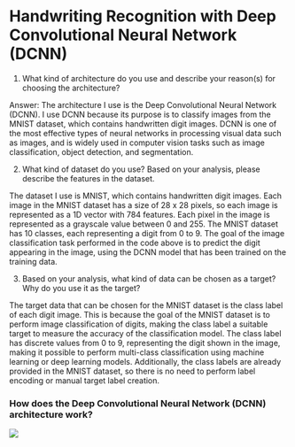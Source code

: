 # Handwriting Recognition with Deep Convolutional Neural Network (DCNN)

1. What kind of architecture do you use and describe your reason(s) for choosing the architecture?

Answer: 
The architecture I use is the Deep Convolutional Neural Network (DCNN). I use DCNN because its purpose is to classify images from the MNIST dataset, which contains handwritten digit images. DCNN is one of the most effective types of neural networks in processing visual data such as images, and is widely used in computer vision tasks such as image classification, object detection, and segmentation.

2. What kind of dataset do you use? Based on your analysis, please describe the features in the dataset.

The dataset I use is MNIST, which contains handwritten digit images. Each image in the MNIST dataset has a size of 28 x 28 pixels, so each image is represented as a 1D vector with 784 features. Each pixel in the image is represented as a grayscale value between 0 and 255.
The MNIST dataset has 10 classes, each representing a digit from 0 to 9. The goal of the image classification task performed in the code above is to predict the digit appearing in the image, using the DCNN model that has been trained on the training data.

3. Based on your analysis, what kind of data can be chosen as a target? Why do you use it as the target?

The target data that can be chosen for the MNIST dataset is the class label of each digit image. This is because the goal of the MNIST dataset is to perform image classification of digits, making the class label a suitable target to measure the accuracy of the classification model. The class label has discrete values from 0 to 9, representing the digit shown in the image, making it possible to perform multi-class classification using machine learning or deep learning models. Additionally, the class labels are already provided in the MNIST dataset, so there is no need to perform label encoding or manual target label creation.


<h3>How does the Deep Convolutional Neural Network (DCNN) architecture work?</h3>

<img src="https://github.com/skyradez/MNISTWIthDCNN-ANN-Qualification-2023-/blob/main/dcnn.png" />
